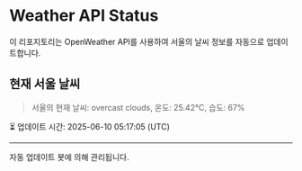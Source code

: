 
# Weather API Status

이 리포지토리는 OpenWeather API를 사용하여 서울의 날씨 정보를 자동으로 업데이트합니다.

## 현재 서울 날씨
> 서울의 현재 날씨: overcast clouds, 온도: 25.42°C, 습도: 67%

⏳ 업데이트 시간: 2025-06-10 05:17:05 (UTC)

---
자동 업데이트 봇에 의해 관리됩니다.
